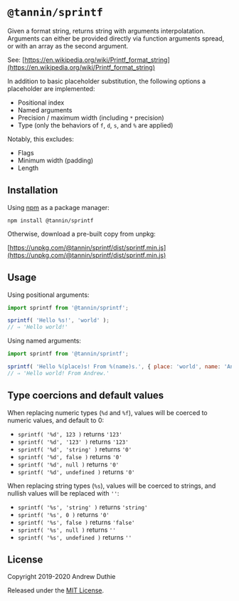 `@tannin/sprintf`
=================

Given a format string, returns string with arguments interpolatation. Arguments can either be provided directly via function arguments spread, or with an array as the second argument.

See: [https://en.wikipedia.org/wiki/Printf_format_string](https://en.wikipedia.org/wiki/Printf_format_string)

In addition to basic placeholder substitution, the following options a placeholder are implemented:

- Positional index
- Named arguments
- Precision / maximum width (including `*` precision)
- Type (only the behaviors of `f`, `d`, `s`, and `%` are applied)

Notably, this excludes:

- Flags
- Minimum width (padding)
- Length

## Installation

Using [npm](https://www.npmjs.com/) as a package manager:

```
npm install @tannin/sprintf
```

Otherwise, download a pre-built copy from unpkg:

[https://unpkg.com/@tannin/sprintf/dist/sprintf.min.js](https://unpkg.com/@tannin/sprintf/dist/sprintf.min.js)

## Usage

Using positional arguments:

```js
import sprintf from '@tannin/sprintf';

sprintf( 'Hello %s!', 'world' );
// ⇒ 'Hello world!'
```

Using named arguments:

```js
import sprintf from '@tannin/sprintf';

sprintf( 'Hello %(place)s! From %(name)s.', { place: 'world', name: 'Andrew' } )
// ⇒ 'Hello world! From Andrew.'
```

## Type coercions and default values

When replacing numeric types (`%d` and `%f`), values will be coerced to numeric values, and default to 0:
- `sprintf( '%d', 123 )` returns `'123'`
- `sprintf( '%d', '123' )` returns `'123'`
- `sprintf( '%d', 'string' )` returns `'0'`
- `sprintf( '%d', false )` returns `'0'`
- `sprintf( '%d', null )` returns `'0'`
- `sprintf( '%d', undefined )` returns `'0'`

When replacing string types (`%s`), values will be coerced to strings, and nullish values will be replaced with `''`:
- `sprintf( '%s', 'string' )` returns `'string'`
- `sprintf( '%s', 0 )` returns `'0'`
- `sprintf( '%s', false )` returns `'false'`
- `sprintf( '%s', null )` returns `''`
- `sprintf( '%s', undefined )` returns `''`

## License

Copyright 2019-2020 Andrew Duthie

Released under the [MIT License](https://opensource.org/licenses/MIT).
